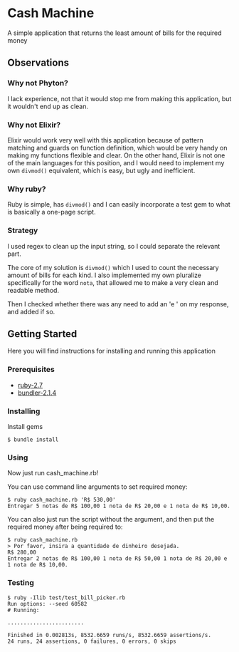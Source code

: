 # Cash Machine

A simple application that returns the least amount of bills for the required money

## Observations

### Why not Phyton?

I lack experience, not that it would stop me from making this application, but it wouldn't end up as clean.

### Why not Elixir?

Elixir would work very well with this application because of pattern matching and guards on function definition, which would be very handy on making my functions flexible and clear.
On the other hand, Elixir is not one of the main languages for this position, and I would need to implement my own `divmod()` equivalent, which is easy, but ugly and inefficient.

### Why ruby?

Ruby is simple, has `divmod()` and I can easily incorporate a test gem to what is basically a one-page script.

### Strategy

I used regex to clean up the input string, so I could separate the relevant part.

The core of my solution is `divmod()` which I used to count the necessary amount of bills for each kind.
I also implemented my own pluralize specifically for the word `nota`, that allowed me to make a very clean and readable method.

Then I checked whether there was any need to add an 'e ' on my response, and added if so.

## Getting Started

Here you will find instructions for installing and running this application

### Prerequisites

* [ruby-2.7](https://www.ruby-lang.org/en/documentation/installation/)
* [bundler-2.1.4](https://bundler.io/)

### Installing

Install gems

```shell
$ bundle install
```

### Using

Now just run cash_machine.rb!

You can use command line arguments to set required money:

```shell
$ ruby cash_machine.rb 'R$ 530,00'
Entregar 5 notas de R$ 100,00 1 nota de R$ 20,00 e 1 nota de R$ 10,00.
```

You can also just run the script without the argument, and then put the required money after being required to:

```shell
$ ruby cash_machine.rb
> Por favor, insira a quantidade de dinheiro desejada.
R$ 280,00
Entregar 2 notas de R$ 100,00 1 nota de R$ 50,00 1 nota de R$ 20,00 e 1 nota de R$ 10,00.
```

### Testing

```shell
$ ruby -Ilib test/test_bill_picker.rb
Run options: --seed 60582
# Running:

........................

Finished in 0.002813s, 8532.6659 runs/s, 8532.6659 assertions/s.
24 runs, 24 assertions, 0 failures, 0 errors, 0 skips
```
